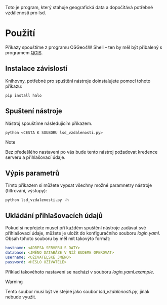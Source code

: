 Toto je program, který stahuje geografická data a dopočítává potřebné vzdálenosti pro lsd.
# Použití
Příkazy spouštíme z programu OSGeo4W Shell – ten by měl být přibalený s programem [QGIS](https://www.qgis.org/en/site/).
## Instalace závislostí
Knihovny, potřebné pro spuštění nástroje doinstalujete pomocí tohoto příkazu:
```shell
pip install halo
```
## Spuštení nástroje
Nástroj spouštíme následujícím příkazem.
```
python <CESTA K SOUBORU lsd_vzdalenosti.py>
```
> [!NOTE]
> Bez předešlého nastavení po vás bude tento nástroj požadovat kredence serveru a přihlašovací údaje.
## Výpis parametrů
Tímto příkazem si můžete vypsat všechny možné paramnetry nástroje (filtrování, výstupy):
```shell
python lsd_vzdalenosti.py -h
```
## Ukládání přihlašovacích údajů
Pokud si nepřejete muset při každém spuštění nástroje zadávat své přihlašovací údaje, můžete je uložit do konfiguračního souboru *login.yaml*. Obsah tohoto souboru by měl mít takovýto formát:
```yaml
hostname: <ADRESA SERVERU S DATY>
database: <JMÉNO DATABÁZE V NÍŽ BUDEME OPEROVAT>
username: <UŽIVATELSKÉ JMÉNO>
password: <HESLO UŽIVATELE>
```
Příklad takovéhoto nastavení se nachází v souboru *login.yaml.example*.
> [!WARNING]
> Tento soubor musí být ve stejné jako soubor *lsd_vzdalenosti.py*, jinak nebude využit.
